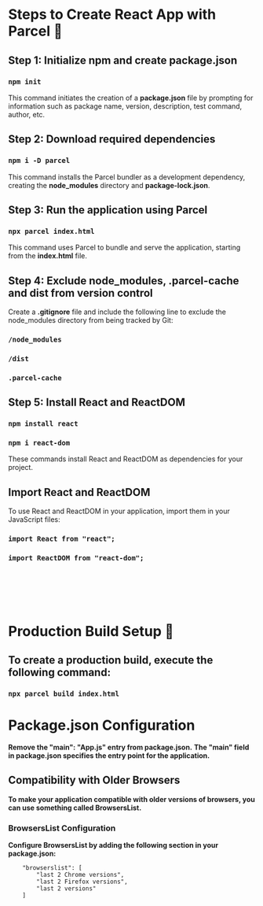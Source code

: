 <h1>Steps to Create React App with Parcel 🚀</h1>
<h2>Step 1: Initialize npm and create package.json</h2>
<h3><code>npm init</code></h3>
<p>This command initiates the creation of a <b>package.json</b> file by prompting for information such as package name, version, description, test command, author, etc.</p>

<h2>Step 2: Download required dependencies</h2>
<h3><code>npm i -D parcel</code></h3>
<p>This command installs the Parcel bundler as a development dependency, creating the <b>node_modules</b> directory and <b>package-lock.json</b>.</p>

<h2>Step 3: Run the application using Parcel</h2>
<h3><code>npx parcel index.html</code></h3>
<p>This command uses Parcel to bundle and serve the application, starting from the <b>index.html</b> file.</p>

<h2>Step 4: Exclude node_modules, .parcel-cache and dist from version control</h2>
<p>Create a <b>.gitignore</b> file and include the following line to exclude the node_modules directory from being tracked by Git:</p>
<h3><code>/node_modules</code></h3>
<h3><code>/dist</code></h3>
<h3><code>.parcel-cache</code></h3>

<h2>Step 5: Install React and ReactDOM</h2>
<h3><code>npm install react</code></h3>
<h3><code>npm i react-dom</code></h3>
<p>These commands install React and ReactDOM as dependencies for your project.</p>


<h2>Import React and ReactDOM</h2>
<p>To use React and ReactDOM in your application, import them in your JavaScript files:</p>
<h3><code>import React from "react";</code></h3>
<h3><code>import ReactDOM from "react-dom";</code></h3>

</br>
</br>
</br>
</br>

<h1>Production Build Setup 🚀</h1>

<h2>To create a production build, execute the following command:</h2>
<h3><code>npx parcel build index.html</code></h3>

<h1>Package.json Configuration</h1>
<b>Remove the "main": "App.js" entry from package.json.</b>
<b>The "main" field in package.json specifies the entry point for the application.</b>

<h2>Compatibility with Older Browsers</h2>
<b>To make your application compatible with older versions of browsers, you can use something called BrowsersList.</b>

<h3>BrowsersList Configuration</h3>
<b>Configure BrowsersList by adding the following section in your package.json:</b></br>
<code>
    "browserslist": [
        "last 2 Chrome versions",
        "last 2 Firefox versions",
        "last 2 versions"
    ]
</code>

